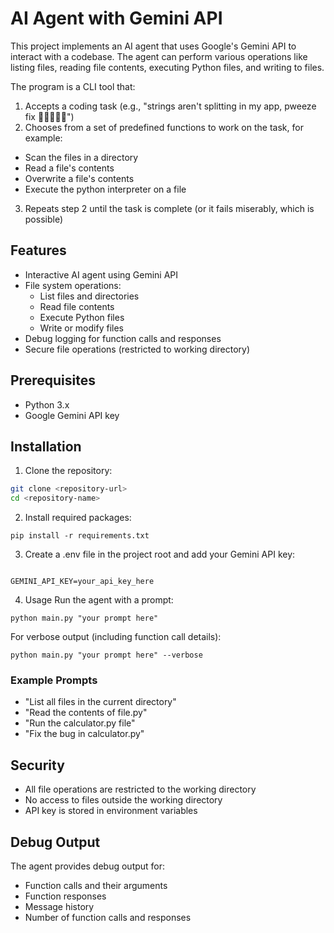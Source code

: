 # AI Agent with Gemini API
This project implements an AI agent that uses Google's Gemini API to interact with a codebase. The agent can perform various operations like listing files, reading file contents, executing Python files, and writing to files.

The program is a CLI tool that:

1. Accepts a coding task (e.g., "strings aren't splitting in my app, pweeze fix 🥺👉🏽👈🏽")
2. Chooses from a set of predefined functions to work on the task, for example:
+ Scan the files in a directory
+ Read a file's contents
+ Overwrite a file's contents
+ Execute the python interpreter on a file
3. Repeats step 2 until the task is complete (or it fails miserably, which is possible)

## Features
+ Interactive AI agent using Gemini API
+ File system operations:
    + List files and directories
    + Read file contents
    + Execute Python files
    + Write or modify files
+ Debug logging for function calls and responses
+ Secure file operations (restricted to working directory)

## Prerequisites
+ Python 3.x
+ Google Gemini API key

## Installation
1. Clone the repository:

``` bash
git clone <repository-url>
cd <repository-name>
```

2. Install required packages:

`pip install -r requirements.txt`

3. Create a .env file in the project root and add your Gemini API key:
```

GEMINI_API_KEY=your_api_key_here

```
4. Usage
Run the agent with a prompt:

`python main.py "your prompt here"`

For verbose output (including function call details):

`python main.py "your prompt here" --verbose`

### Example Prompts
+ "List all files in the current directory"
+ "Read the contents of file.py"
+ "Run the calculator.py file"
+ "Fix the bug in calculator.py"

## Security
+ All file operations are restricted to the working directory
+ No access to files outside the working directory
+ API key is stored in environment variables

## Debug Output
The agent provides debug output for:

+ Function calls and their arguments
+ Function responses
+ Message history
+ Number of function calls and responses
